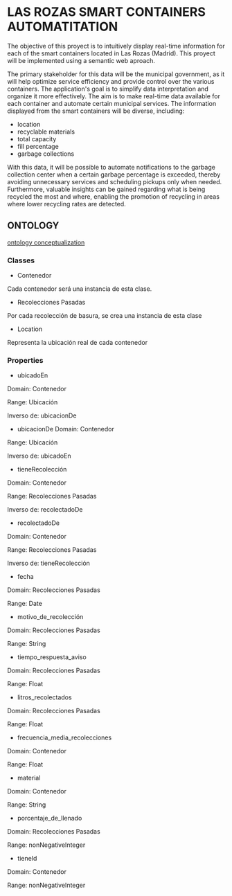 # LAS ROZAS SMART CONTAINERS AUTOMATITATION

The objective of this proyect is to intuitively display real-time information for each of the smart containers located in Las Rozas (Madrid). This proyect will be implemented using a semantic web aproach.

The primary stakeholder for this data will be the municipal government, as it will help optimize service efficiency and provide control over the various containers. The application's goal is to simplify data interpretation and organize it more effectively. The aim is to make real-time data available for each container and automate certain municipal services. The information displayed from the smart containers will be diverse, including:
* location
* recyclable materials
* total capacity
* fill percentage
* garbage collections

With this data, it will be possible to automate notifications to the garbage collection center when a certain garbage percentage is exceeded, thereby avoiding unnecessary services and scheduling pickups only when needed. Furthermore, valuable insights can be gained regarding what is being recycled the most and where, enabling the promotion of recycling in areas where lower recycling rates are detected.


## ONTOLOGY

[ontology conceptualization](https://github.com/MrGG14/LasRozas_SMART_Containers/blob/main/ontology/conceptualization.jpg)

### Classes

* Contenedor

Cada contenedor será una instancia de esta clase.

* Recolecciones Pasadas

Por cada recolección de basura, se crea una instancia de esta clase

* Location

Representa la ubicación real de cada contenedor

### Properties

* ubicadoEn

Domain: Contenedor

Range: Ubicación

Inverso de: ubicacionDe

* ubicacionDe
Domain: Contenedor

Range: Ubicación

Inverso de: ubicadoEn

* tieneRecolección
  
Domain: Contenedor

Range: Recolecciones Pasadas

Inverso de: recolectadoDe

* recolectadoDe

Domain: Contenedor

Range: Recolecciones Pasadas

Inverso de: tieneRecolección

* fecha
  
Domain: Recolecciones Pasadas

Range: Date

* motivo_de_recolección

Domain: Recolecciones Pasadas

Range: String

* tiempo_respuesta_aviso

Domain: Recolecciones Pasadas

Range: Float

* litros_recolectados
  
Domain: Recolecciones Pasadas

Range: Float

* frecuencia_media_recolecciones

Domain: Contenedor

Range: Float

* material

Domain: Contenedor

Range: String

* porcentaje_de_llenado
  
Domain: Recolecciones Pasadas

Range: nonNegativeInteger

* tieneId
  
Domain: Contenedor

Range: nonNegativeInteger
